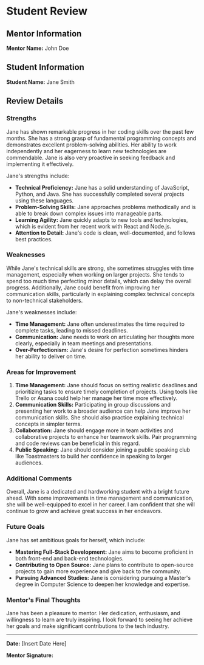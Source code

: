 # Student Review

## Mentor Information
**Mentor Name:** John Doe

## Student Information
**Student Name:** Jane Smith

## Review Details

### Strengths
Jane has shown remarkable progress in her coding skills over the past few months. She has a strong grasp of fundamental programming concepts and demonstrates excellent problem-solving abilities. Her ability to work independently and her eagerness to learn new technologies are commendable. Jane is also very proactive in seeking feedback and implementing it effectively.

Jane's strengths include:
- **Technical Proficiency:** Jane has a solid understanding of JavaScript, Python, and Java. She has successfully completed several projects using these languages.
- **Problem-Solving Skills:** Jane approaches problems methodically and is able to break down complex issues into manageable parts.
- **Learning Agility:** Jane quickly adapts to new tools and technologies, which is evident from her recent work with React and Node.js.
- **Attention to Detail:** Jane's code is clean, well-documented, and follows best practices.

### Weaknesses
While Jane's technical skills are strong, she sometimes struggles with time management, especially when working on larger projects. She tends to spend too much time perfecting minor details, which can delay the overall progress. Additionally, Jane could benefit from improving her communication skills, particularly in explaining complex technical concepts to non-technical stakeholders.

Jane's weaknesses include:
- **Time Management:** Jane often underestimates the time required to complete tasks, leading to missed deadlines.
- **Communication:** Jane needs to work on articulating her thoughts more clearly, especially in team meetings and presentations.
- **Over-Perfectionism:** Jane's desire for perfection sometimes hinders her ability to deliver on time.

### Areas for Improvement
1. **Time Management:** Jane should focus on setting realistic deadlines and prioritizing tasks to ensure timely completion of projects. Using tools like Trello or Asana could help her manage her time more effectively.
2. **Communication Skills:** Participating in group discussions and presenting her work to a broader audience can help Jane improve her communication skills. She should also practice explaining technical concepts in simpler terms.
3. **Collaboration:** Jane should engage more in team activities and collaborative projects to enhance her teamwork skills. Pair programming and code reviews can be beneficial in this regard.
4. **Public Speaking:** Jane should consider joining a public speaking club like Toastmasters to build her confidence in speaking to larger audiences.

### Additional Comments
Overall, Jane is a dedicated and hardworking student with a bright future ahead. With some improvements in time management and communication, she will be well-equipped to excel in her career. I am confident that she will continue to grow and achieve great success in her endeavors.

### Future Goals
Jane has set ambitious goals for herself, which include:
- **Mastering Full-Stack Development:** Jane aims to become proficient in both front-end and back-end technologies.
- **Contributing to Open Source:** Jane plans to contribute to open-source projects to gain more experience and give back to the community.
- **Pursuing Advanced Studies:** Jane is considering pursuing a Master's degree in Computer Science to deepen her knowledge and expertise.

### Mentor's Final Thoughts
Jane has been a pleasure to mentor. Her dedication, enthusiasm, and willingness to learn are truly inspiring. I look forward to seeing her achieve her goals and make significant contributions to the tech industry.

---

**Date:** [Insert Date Here]

**Mentor Signature:**